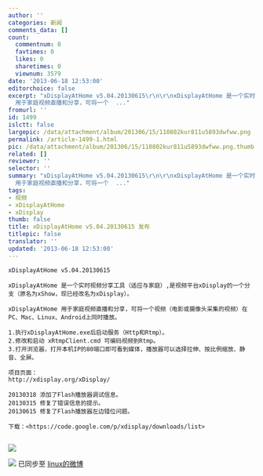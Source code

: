 ```yaml
---
author: ''
categories: 新闻
comments_data: []
count:
  commentnum: 0
  favtimes: 0
  likes: 0
  sharetimes: 0
  viewnum: 3579
date: '2013-06-18 12:53:00'
editorchoice: false
excerpt: "xDisplayAtHome v5.04.20130615\r\n\r\nxDisplayAtHome 是一个实时视频分享工具（适应与家庭）,是视频平台xDisplay的一个分支（原名为xShow，现已经改名为xDisplay）。\r\n\r\nxDisplayAtHome
  用于家庭视频直播和分享，可将一个  ..."
fromurl: ''
id: 1499
islctt: false
largepic: /data/attachment/album/201306/15/110802kur811u5893dwfww.png
permalink: /article-1499-1.html
pic: /data/attachment/album/201306/15/110802kur811u5893dwfww.png.thumb.jpg
related: []
reviewer: ''
selector: ''
summary: "xDisplayAtHome v5.04.20130615\r\n\r\nxDisplayAtHome 是一个实时视频分享工具（适应与家庭）,是视频平台xDisplay的一个分支（原名为xShow，现已经改名为xDisplay）。\r\n\r\nxDisplayAtHome
  用于家庭视频直播和分享，可将一个  ..."
tags:
- 视频
- xDisplayAtHome
- xDisplay
thumb: false
title: xDisplayAtHome v5.04.20130615 发布
titlepic: false
translator: ''
updated: '2013-06-18 12:53:00'
---
```



```
xDisplayAtHome v5.04.20130615

xDisplayAtHome 是一个实时视频分享工具（适应与家庭）,是视频平台xDisplay的一个分支（原名为xShow，现已经改名为xDisplay）。

xDisplayAtHome 用于家庭视频直播和分享，可将一个视频（电影或摄像头采集的视频）在PC、Mac、Linux、Android上同时播放。

1.执行xDisplayAtHome.exe后启动服务（Http和Rtmp）。
2.修改和启动 xRtmpClient.cmd 可编码视频到Rtmp。
3.打开浏览器，打开本机IP的80端口即可看到媒体，播放器可以选择拉伸、按比例缩放、静音、全屏。

项目页面：
http://xdisplay.org/xDisplay/

20130318 添加了Flash播放器调试信息。
20130315 修复了错误信息的提示。
20130615 修复了Flash播放器左边错位问题。

下载：<https://code.google.com/p/xdisplay/downloads/list> 
  

```

![](/data/attachment/album/201306/15/110802kur811u5893dwfww.png)


![](https://img.linux.net.cn/xwb/images/bgimg/icon_logo.png) 已同步至 [linux的微博](http://weibo.com/1772191555/zBYXn4gS2)